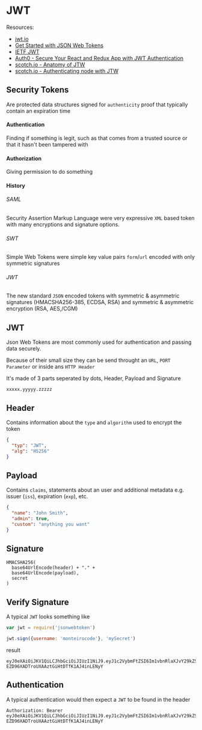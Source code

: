 # JWT

Resources:
- [jwt.io](https://auth0.com/learn/json-web-tokens/)
- [Get Started with JSON Web Tokens](https://auth0.com/learn/json-web-tokens/)
- [IETF JWT](https://tools.ietf.org/html/rfc7519)
- [Auth0 - Secure Your React and Redux App with JWT Authentication](https://auth0.com/blog/2016/01/04/secure-your-react-and-redux-app-with-jwt-authentication/)
- [scotch.io - Anatomy of JTW](https://scotch.io/tutorials/the-anatomy-of-a-json-web-token)
- [scotch.io - Authenticating node with JTW](https://scotch.io/tutorials/authenticate-a-node-js-api-with-json-web-tokens)

## Security Tokens
Are protected data structures signed for `authenticity` proof that typically contain an expiration time

#### Authentication
Finding if something is legit, such as that comes from a trusted source or that it hasn't been tampered with

#### Authorization
Giving permission to do something

#### History

###### SAML
Security Assertion Markup Language were very expressive `XML` based token with many encryptions and signature options.

###### SWT
Simple Web Tokens were simple key value pairs `form`/`url` encoded with only symmetric signatures

###### JWT
The new standard `JSON` encoded tokens with symmetric & asymmetric signatures (HMACSHA256-385, ECDSA, RSA) and symmetric & asymmetric encryption (RSA, AES,/CGM)

## JWT
Json Web Tokens are most commonly used for authentication and passing data securely.

Because of their small size they can be send throught an `URL`, `PORT Parameter`  or inside ans `HTTP Header`

It's made of 3 parts seperated by dots, Header, Payload and Signature

```
xxxxx.yyyyy.zzzzz
```

## Header
Contains information about the `type` and `algorithm` used to encrypt the token

```json
{
  "typ": "JWT",
  "alg": "HS256"
}
```

## Payload
Contains `claims`, statements about an user and additional metadata e.g. issuer (`iss`), expiration (`exp`), etc.

```json
{
  "name": "John Smith",
  "admin": true,
  "custom": "anything you want"
}
```

## Signature

```
HMACSHA256(
  base64UrlEncode(header) + "." +
  base64UrlEncode(payload),
  secret
)
```

## Verify Signature
A typical `JWT` looks something like
```js
var jwt = require('jsonwebtoken')

jwt.sign({username: 'monteirocode'}, 'mySecret')
```
result
```
eyJ0eXAiOiJKV1QiLCJhbGciOiJIUzI1NiJ9.eyJ1c2VybmFtZSI6Im1vbnRlaXJvY29kZSIsImlhdCI6MTQ1ODA2NjA3MywiYXVkIjoibXlBcHAifQ.JT3hyD-EZD96XADTroUXAAztGiHtDTfK1AJ4inLENyY
```

## Authentication
A typical authentication would then expect a `JWT` to be found in the header

```
Authorization: Bearer eyJ0eXAiOiJKV1QiLCJhbGciOiJIUzI1NiJ9.eyJ1c2VybmFtZSI6Im1vbnRlaXJvY29kZSIsImlhdCI6MTQ1ODA2NjA3MywiYXVkIjoibXlBcHAifQ.JT3hyD-EZD96XADTroUXAAztGiHtDTfK1AJ4inLENyY
```
